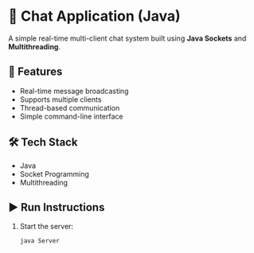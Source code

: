 # 💬 Chat Application (Java)

A simple real-time multi-client chat system built using **Java Sockets** and **Multithreading**.

## 🚀 Features
- Real-time message broadcasting
- Supports multiple clients
- Thread-based communication
- Simple command-line interface

## 🛠️ Tech Stack
- Java
- Socket Programming
- Multithreading

## ▶️ Run Instructions
1. Start the server:
   ```bash
   java Server
